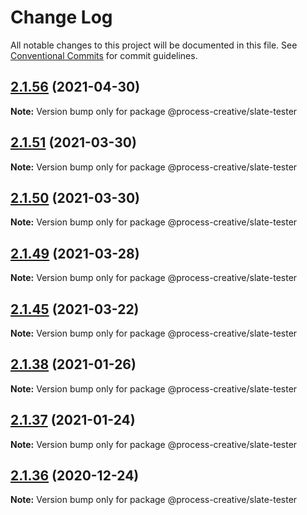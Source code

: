 # Change Log

All notable changes to this project will be documented in this file.
See [Conventional Commits](https://conventionalcommits.org) for commit guidelines.

## [2.1.56](https://github.com/Process-Creative/slate/compare/v2.1.55...v2.1.56) (2021-04-30)

**Note:** Version bump only for package @process-creative/slate-tester





## [2.1.51](https://github.com/Process-Creative/slate/compare/v2.1.50...v2.1.51) (2021-03-30)

**Note:** Version bump only for package @process-creative/slate-tester





## [2.1.50](https://github.com/Process-Creative/slate/compare/v2.1.49...v2.1.50) (2021-03-30)

**Note:** Version bump only for package @process-creative/slate-tester





## [2.1.49](https://github.com/Process-Creative/slate/compare/v2.1.48...v2.1.49) (2021-03-28)

**Note:** Version bump only for package @process-creative/slate-tester





## [2.1.45](https://github.com/Process-Creative/slate/compare/v2.1.44...v2.1.45) (2021-03-22)

**Note:** Version bump only for package @process-creative/slate-tester





## [2.1.38](https://github.com/Process-Creative/slate/compare/v2.1.37...v2.1.38) (2021-01-26)

**Note:** Version bump only for package @process-creative/slate-tester





## [2.1.37](https://github.com/Process-Creative/slate/compare/v2.1.36...v2.1.37) (2021-01-24)

**Note:** Version bump only for package @process-creative/slate-tester





## [2.1.36](https://github.com/Process-Creative/slate/compare/v2.1.35...v2.1.36) (2020-12-24)

**Note:** Version bump only for package @process-creative/slate-tester
